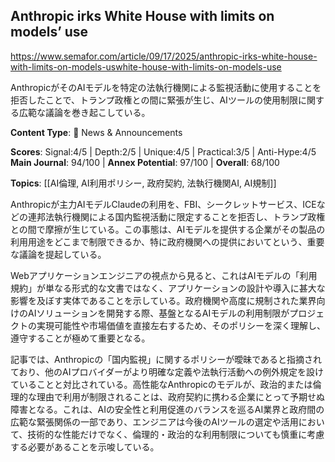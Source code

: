 ## Anthropic irks White House with limits on models’ use

https://www.semafor.com/article/09/17/2025/anthropic-irks-white-house-with-limits-on-models-uswhite-house-with-limits-on-models-use

AnthropicがそのAIモデルを特定の法執行機関による監視活動に使用することを拒否したことで、トランプ政権との間に緊張が生じ、AIツールの使用制限に関する広範な議論を巻き起こしている。

**Content Type**: 📰 News & Announcements

**Scores**: Signal:4/5 | Depth:2/5 | Unique:4/5 | Practical:3/5 | Anti-Hype:4/5
**Main Journal**: 94/100 | **Annex Potential**: 97/100 | **Overall**: 68/100

**Topics**: [[AI倫理, AI利用ポリシー, 政府契約, 法執行機関AI, AI規制]]

Anthropicが主力AIモデルClaudeの利用を、FBI、シークレットサービス、ICEなどの連邦法執行機関による国内監視活動に限定することを拒否し、トランプ政権との間で摩擦が生じている。この事態は、AIモデルを提供する企業がその製品の利用用途をどこまで制限できるか、特に政府機関への提供においてという、重要な議論を提起している。

Webアプリケーションエンジニアの視点から見ると、これはAIモデルの「利用規約」が単なる形式的な文書ではなく、アプリケーションの設計や導入に甚大な影響を及ぼす実体であることを示している。政府機関や高度に規制された業界向けのAIソリューションを開発する際、基盤となるAIモデルの利用制限がプロジェクトの実現可能性や市場価値を直接左右するため、そのポリシーを深く理解し、遵守することが極めて重要となる。

記事では、Anthropicの「国内監視」に関するポリシーが曖昧であると指摘されており、他のAIプロバイダーがより明確な定義や法執行活動への例外規定を設けていることと対比されている。高性能なAnthropicのモデルが、政治的または倫理的な理由で利用が制限されることは、政府契約に携わる企業にとって予期せぬ障害となる。これは、AIの安全性と利用促進のバランスを巡るAI業界と政府間の広範な緊張関係の一部であり、エンジニアは今後のAIツールの選定や活用において、技術的な性能だけでなく、倫理的・政治的な利用制限についても慎重に考慮する必要があることを示唆している。